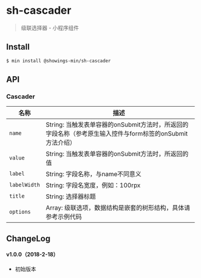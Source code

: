 # sh-cascader

> 级联选择器 - 小程序组件

## Install

``` bash
$ min install @showings-min/sh-cascader
```


## API

### Cascader

| 名称                  | 描述                         |
|----------------------|------------------------------|
|`name`     |String: 当触发表单容器的onSubmit方法时，所返回的字段名称（参考原生输入控件与form标签的onSubmit方法介绍）|
|`value`    |String: 当触发表单容器的onSubmit方法时，所返回的值|
|`label`    |String: 字段名称，与name不同意义|
|`labelWidth`|String: 字段名宽度，例如：100rpx|
|`title`    |String: 选择器标题|
|`options`|Array: 级联选项，数据结构是嵌套的树形结构，具体请参考示例代码|

## ChangeLog

#### v1.0.0（2018-2-18）

- 初始版本
